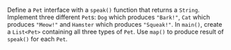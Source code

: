 

Define a `Pet` interface with a `speak()` function that returns a `String`.
Implement three different `Pet`s: `Dog` which produces `"Bark!"`, `Cat` which
produces `"Meow!"` and `Hamster` which produces `"Squeak!"`. In `main()`, create
a `List<Pet>` containing all three types of `Pet`. Use `map()` to produce result
of `speak()` for each `Pet`.
